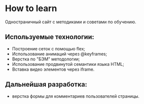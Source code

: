 # How to learn
Одностраничный сайт с методиками и советами по обучению.

## Используемые технологии:
* Построение сеток с помощью flex;
* Использование анимаций через @keyframes;
* Верстка по "БЭМ" методологии;
* Использование продвинутой семантики языка HTML;
* Вставка видео элементов через iframe.

## Дальнейшая разработка:
* верстка формы для комментариев пользователей страницы.
